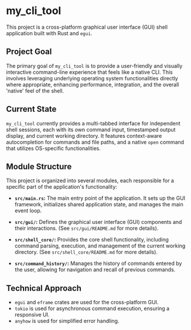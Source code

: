 # my_cli_tool

This project is a cross-platform graphical user interface (GUI) shell application built with Rust and `egui`.

## Project Goal

The primary goal of `my_cli_tool` is to provide a user-friendly and visually interactive command-line experience that feels like a native CLI. This involves leveraging underlying operating system functionalities directly where appropriate, enhancing performance, integration, and the overall 'native' feel of the shell.

## Current State

`my_cli_tool` currently provides a multi-tabbed interface for independent shell sessions, each with its own command input, timestamped output display, and current working directory. It features context-aware autocompletion for commands and file paths, and a native `open` command that utilizes OS-specific functionalities.

## Module Structure

This project is organized into several modules, each responsible for a specific part of the application's functionality:

*   **`src/main.rs`:** The main entry point of the application. It sets up the GUI framework, initializes shared application state, and manages the main event loop.

*   **`src/gui/`:** Defines the graphical user interface (GUI) components and their interactions. (See `src/gui/README.md` for more details).

*   **`src/shell_core/`:** Provides the core shell functionality, including command parsing, execution, and management of the current working directory. (See `src/shell_core/README.md` for more details).

*   **`src/command_history/`:** Manages the history of commands entered by the user, allowing for navigation and recall of previous commands.

## Technical Approach

-   `egui` and `eframe` crates are used for the cross-platform GUI.
-   `tokio` is used for asynchronous command execution, ensuring a responsive UI.
-   `anyhow` is used for simplified error handling.
